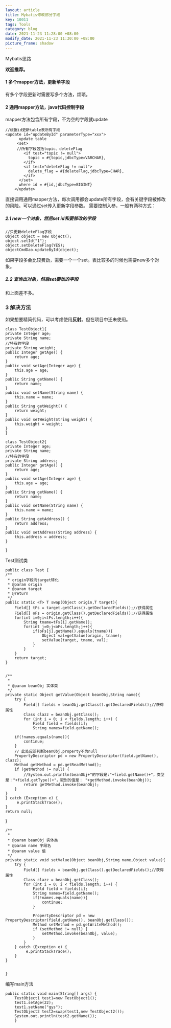 ```yaml
---
layout: article
title: Mybatis修改部分字段
key: 10011
tags: Tools
category: blog
date: 2021-11-23 11:28:00 +08:00
modify_date: 2021-11-23 11:30:00 +08:00
picture_frame: shadow
---
```


Mybatis思路

**欢迎推荐。**
<!--more-->

#### 1 多个mapper方法，更新单字段
有多个字段更新时需要写多个方法，烦琐。
#### 2 通用mapper方法，java代码控制字段
mapper方法包含所有字段，不为空的字段就update

    //根据id更新table表所有字段
    <update id="updateById" parameterType="xxx">
          update table
         <set>
         //所有字段包括topic、deleteFlag
            <if test="topic != null">
              topic = #{topic,jdbcType=VARCHAR},
            </if>
            <if test="deleteFlag != null">
              delete_flag = #{deleteFlag,jdbcType=CHAR},
            </if>
          </set>
          where id = #{id,jdbcType=BIGINT}
        </update>

直接调用通用mapper方法，每次调用都会update所有字段，会有关键字段被修改的风险。可以通过set传入更新字段参数。
需要控制入参，一般有两种方式：
##### 2.1  new一个对象，然后set id和要修改的字段

    //只更新deleteFlag字段
    Object object = new Object();
    object.setId("1");
    object.setDeleteFlag(YES);
    objectCmdDao.updateById(object);
    
如果字段多会比较费劲，需要一个一个set。表比较多的时候也需要new多个对象。
##### 2.2 查询出对象，然后set要改的字段
和上面差不多。

### 3 解决方法
如果想要精简代码，可以考虑使用**反射**。但在项目中还未使用。

    class TestObject1{
    private Integer age;
    private String name;
    //特有的字段
    private String weight;
    public Integer getAge() {
        return age;
    }
    public void setAge(Integer age) {
        this.age = age;
    }
    public String getName() {
        return name;
    }
    public void setName(String name) {
        this.name = name;
    }
    public String getWeight() {
        return weight;
    }
    public void setWeight(String weight) {
        this.weight = weight;
    }
    }

    class TestObject2{
    private Integer age;
    private String name;
    //特有的字段
    private String address;
    public Integer getAge() {
        return age;
    }
    public void setAge(Integer age) {
        this.age = age;
    }
    public String getName() {
        return name;
    }
    public void setName(String name) {
        this.name = name;
    }
    public String getAddress() {
        return address;
    }
    public void setAddress(String address) {
        this.address = address;
    }
    
	}
Test测试类

    public class Test {
    /**
     * origin字段向target转化
     * @param origin
     * @param target
     * @return
     */
    public static <T> T swap(Object origin,T target){
        Field[] tFs = target.getClass().getDeclaredFields();//获得属性
        Field[] oFs = origin.getClass().getDeclaredFields();//获得属性
        for(int i=0;i<tFs.length;i++){
            String tname=tFs[i].getName();
            for(int j=0;j<oFs.length;j++){
                if(oFs[j].getName().equals(tname)){
                    Object val=getValue(origin, tname);
                    setValue(target, tname, val);
                }
            }
        }
        return target;
    }

    
    /**
     * 
     * @param beanObj 实体类
     */
    private static Object getValue(Object beanObj,String name){
        try {
            Field[] fields = beanObj.getClass().getDeclaredFields();//获得属性
            Class clazz = beanObj.getClass();
            for (int i = 0; i < fields.length; i++) {
                Field field = fields[i];
                String names=field.getName();

        if(!names.equals(name)){
            continue;
        }
        // 此处应该判断beanObj,property不为null
        PropertyDescriptor pd = new PropertyDescriptor(field.getName(), clazz);
        Method getMethod = pd.getReadMethod();
        if (getMethod != null) {
            //System.out.println(beanObj+"的字段是:"+field.getName()+"，类型是："+field.getType()+"，取到的值是： "+getMethod.invoke(beanObj)); 
            return getMethod.invoke(beanObj);
        }
    }
    } catch (Exception e) {
         e.printStackTrace();
    }
    return null;
}

    
    
    /**
     * 
     * @param beanObj 实体类
     * @param name 字段名
     * @param value 值
     */
    private static void setValue(Object beanObj,String name,Object value){
        try {
            Field[] fields = beanObj.getClass().getDeclaredFields();//获得属性
            Class clazz = beanObj.getClass();
            for (int i = 0; i < fields.length; i++) {
                Field field = fields[i];
                String names=field.getName();
                if(!names.equals(name)){
                    continue;
                }
                
                PropertyDescriptor pd = new PropertyDescriptor(field.getName(), beanObj.getClass());
                Method setMethod = pd.getWriteMethod();
                if (setMethod != null) {
                    setMethod.invoke(beanObj, value);
                }
            }
        } catch (Exception e) {
             e.printStackTrace();
        } 
    }

    
	}
编写main方法

    public static void main(String[] args) {
        TestObject1 test1=new TestObject1();
        test1.setAge(22);
        test1.setName("gys");
        TestObject2 test2=swap(test1,new TestObject2());
        System.out.println(test2.getName());
        }

